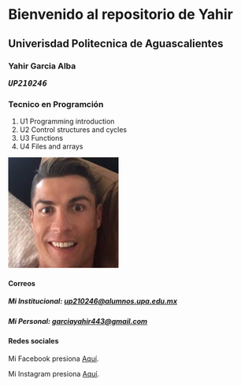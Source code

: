 # Bienvenido al repositorio de Yahir

## Univerisdad Politecnica de Aguascalientes 

### Yahir Garcia Alba <pre><em>UP210246</em>

### Tecnico en Programción 

<ol>
  <li>U1 Programming introduction</li>
  <li>U2 Control structures and cycles</li>
  <li>U3 Functions</li>
  <li>U4 Files and arrays</li>
</ol>


![Descripción de la imagen](/imagenes/images.jpeg)

#### Correos 

##### Mi Institucional: up210246@alumnos.upa.edu.mx 

##### Mi Personal: garciayahir443@gmail.com


#### Redes sociales 


Mi Facebook presiona [Aquí](https://www.instagram.com/yahir_alba_/). </p>
Mi Instagram presiona [Aquí](https://www.facebook.com/yahir.garciaalba/).

